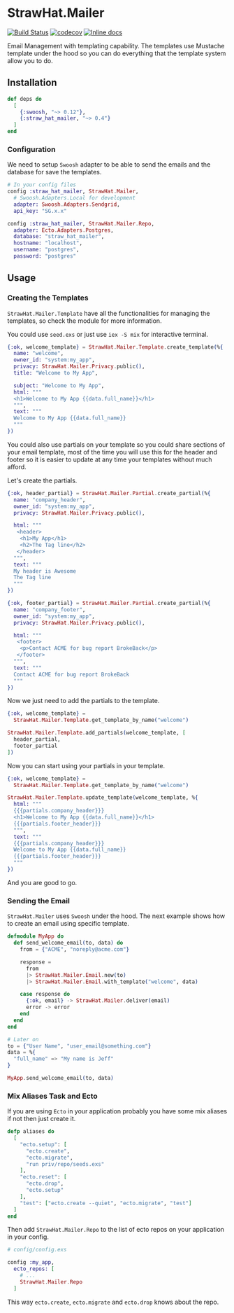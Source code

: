 # StrawHat.Mailer

[![Build Status](https://travis-ci.org/straw-hat-team/straw_hat_mailer.svg?branch=master)](https://travis-ci.org/straw-hat-team/straw_hat_mailer)
[![codecov](https://codecov.io/gh/straw-hat-team/straw_hat_mailer/branch/master/graph/badge.svg)](https://codecov.io/gh/straw-hat-team/straw_hat_mailer)
[![Inline docs](http://inch-ci.org/github/straw-hat-team/straw_hat_mailer.svg)](http://inch-ci.org/github/straw-hat-team/straw_hat_mailer)

Email Management with templating capability. The templates use Mustache template
under the hood so you can do everything that the template system allow you to do.

## Installation

```elixir
def deps do
  [
    {:swoosh, "~> 0.12"},
    {:straw_hat_mailer, "~> 0.4"}
  ]
end
```

### Configuration

We need to setup `Swoosh` adapter to be able to send the emails and the database
for save the templates.

```elixir
# In your config files
config :straw_hat_mailer, StrawHat.Mailer,
  # Swoosh.Adapters.Local for development
  adapter: Swoosh.Adapters.Sendgrid,
  api_key: "SG.x.x"

config :straw_hat_mailer, StrawHat.Mailer.Repo,
  adapter: Ecto.Adapters.Postgres,
  database: "straw_hat_mailer",
  hostname: "localhost",
  username: "postgres",
  password: "postgres"
```

## Usage

### Creating the Templates

`StrawHat.Mailer.Template` have all the functionalities for managing the
templates, so check the module for more information.

You could use `seed.exs` or just use `iex -S mix` for interactive terminal.

```elixir
{:ok, welcome_template} = StrawHat.Mailer.Template.create_template(%{
  name: "welcome",
  owner_id: "system:my_app",
  privacy: StrawHat.Mailer.Privacy.public(),
  title: "Welcome to My App",

  subject: "Welcome to My App",
  html: """
  <h1>Welcome to My App {{data.full_name}}</h1>
  """,
  text: """
  Welcome to My App {{data.full_name}}
  """
})
```

You could also use partials on your template so you could share sections of
your email template, most of the time you will use this for the header and footer
so it is easier to update at any time your templates without much afford.

Let's create the partials.

```elixir
{:ok, header_partial} = StrawHat.Mailer.Partial.create_partial(%{
  name: "company_header",
  owner_id: "system:my_app",
  privacy: StrawHat.Mailer.Privacy.public(),

  html: """
   <header>
    <h1>My App</h1>
    <h2>The Tag line</h2>
   </header>
  """,
  text: """
  My header is Awesome
  The Tag line
  """
})

{:ok, footer_partial} = StrawHat.Mailer.Partial.create_partial(%{
  name: "company_footer",
  owner_id: "system:my_app",
  privacy: StrawHat.Mailer.Privacy.public(),

  html: """
   <footer>
    <p>Contact ACME for bug report BrokeBack</p>
   </footer>
  """,
  text: """
  Contact ACME for bug report BrokeBack
  """
})
```

Now we just need to add the partials to the template.

```elixir
{:ok, welcome_template} =
  StrawHat.Mailer.Template.get_template_by_name("welcome")

StrawHat.Mailer.Template.add_partials(welcome_template, [
  header_partial,
  footer_partial
])
```

Now you can start using your partials in your template.

```elixir
{:ok, welcome_template} =
  StrawHat.Mailer.Template.get_template_by_name("welcome")

StrawHat.Mailer.Template.update_template(welcome_template, %{
  html: """
  {{{partials.company_header}}}
  <h1>Welcome to My App {{data.full_name}}</h1>
  {{{partials.footer_header}}}
  """,
  text: """
  {{{partials.company_header}}}
  Welcome to My App {{data.full_name}}
  {{{partials.footer_header}}}
  """
})
```

And you are good to go.

### Sending the Email

`StrawHat.Mailer` uses `Swoosh` under the hood. The next example shows how to create
an email using specific template.

```elixir
defmodule MyApp do
  def send_welcome_email(to, data) do
    from = {"ACME", "noreply@acme.com"}

    response =
      from
      |> StrawHat.Mailer.Email.new(to)
      |> StrawHat.Mailer.Email.with_template("welcome", data)

    case response do
      {:ok, email} -> StrawHat.Mailer.deliver(email)
      error -> error
    end
  end
end

# Later on
to = {"User Name", "user_email@something.com"}
data = %{
  "full_name" => "My name is Jeff"
}

MyApp.send_welcome_email(to, data)
```

### Mix Aliases Task and Ecto

If you are using `Ecto` in your application probably you have some mix aliases
if not then just create it.

```elixir
defp aliases do
  [
    "ecto.setup": [
      "ecto.create",
      "ecto.migrate",
      "run priv/repo/seeds.exs"
    ],
    "ecto.reset": [
      "ecto.drop",
      "ecto.setup"
    ],
    "test": ["ecto.create --quiet", "ecto.migrate", "test"]
  ]
end
```

Then add `StrawHat.Mailer.Repo` to the list of ecto repos on your application
in your config.

```elixir
# config/config.exs

config :my_app,
  ecto_repos: [
    # ...
    StrawHat.Mailer.Repo
  ]
```

This way `ecto.create`, `ecto.migrate` and `ecto.drop` knows about the repo.
